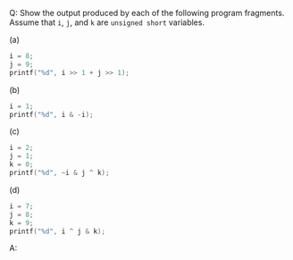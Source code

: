 Q: Show the output produced by each of the following program fragments. Assume
that `i`, `j`, and `k` are `unsigned short` variables.

(a)

```c
i = 8;
j = 9;
printf("%d", i >> 1 + j >> 1);
```

(b)

```c
i = 1;
printf("%d", i & -i);
```

(c)

```c
i = 2;
j = 1;
k = 0;
printf("%d", ~i & j ^ k);
```

(d)

```c
i = 7;
j = 8;
k = 9;
printf("%d", i ^ j & k);
```

A:

